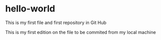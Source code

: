 # hello-world
This is my first file and first repository in Git Hub

This is my first edition on the file to be commited from my local machine
